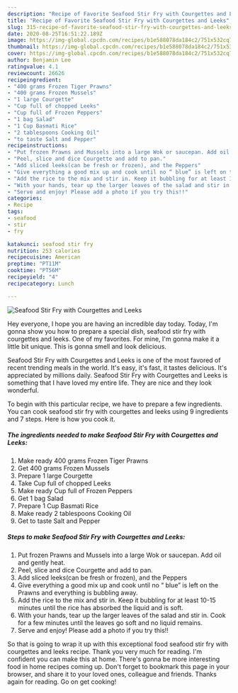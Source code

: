 ```yaml
---
description: "Recipe of Favorite Seafood Stir Fry with Courgettes and Leeks"
title: "Recipe of Favorite Seafood Stir Fry with Courgettes and Leeks"
slug: 315-recipe-of-favorite-seafood-stir-fry-with-courgettes-and-leeks
date: 2020-08-25T16:51:22.189Z
image: https://img-global.cpcdn.com/recipes/b1e588078da184c2/751x532cq70/seafood-stir-fry-with-courgettes-and-leeks-recipe-main-photo.jpg
thumbnail: https://img-global.cpcdn.com/recipes/b1e588078da184c2/751x532cq70/seafood-stir-fry-with-courgettes-and-leeks-recipe-main-photo.jpg
cover: https://img-global.cpcdn.com/recipes/b1e588078da184c2/751x532cq70/seafood-stir-fry-with-courgettes-and-leeks-recipe-main-photo.jpg
author: Benjamin Lee
ratingvalue: 4.1
reviewcount: 26626
recipeingredient:
- "400 grams Frozen Tiger Prawns"
- "400 grams Frozen Mussels"
- "1 large Courgette"
- "Cup full of chopped Leeks"
- "Cup full of Frozen Peppers"
- "1 bag Salad"
- "1 Cup Basmati Rice"
- "2 tablespoons Cooking Oil"
- "to taste Salt and Pepper"
recipeinstructions:
- "Put frozen Prawns and Mussels into a large Wok or saucepan. Add oil and gently heat."
- "Peel, slice and dice Courgette and add to pan."
- "Add sliced leeks(can be fresh or frozen), and the Peppers"
- "Give everything a good mix up and cook until no “ blue” is left on the Prawns and everything is bubbling away."
- "Add the rice to the mix and stir in. Keep it bubbling for at least 10-15 minutes until the rice has absorbed the liquid and is soft."
- "With your hands, tear up the larger leaves of the salad and stir in. Cook for a few minutes until the leaves go soft and no liquid remains."
- "Serve and enjoy! Please add a photo if you try this!!"
categories:
- Recipe
tags:
- seafood
- stir
- fry

katakunci: seafood stir fry 
nutrition: 253 calories
recipecuisine: American
preptime: "PT11M"
cooktime: "PT56M"
recipeyield: "4"
recipecategory: Lunch

---
```



![Seafood Stir Fry with Courgettes and Leeks](https://img-global.cpcdn.com/recipes/b1e588078da184c2/751x532cq70/seafood-stir-fry-with-courgettes-and-leeks-recipe-main-photo.jpg)

Hey everyone, I hope you are having an incredible day today. Today, I'm gonna show you how to prepare a special dish, seafood stir fry with courgettes and leeks. One of my favorites. For mine, I'm gonna make it a little bit unique. This is gonna smell and look delicious.



Seafood Stir Fry with Courgettes and Leeks is one of the most favored of recent trending meals in the world. It's easy, it's fast, it tastes delicious. It's appreciated by millions daily. Seafood Stir Fry with Courgettes and Leeks is something that I have loved my entire life. They are nice and they look wonderful.


To begin with this particular recipe, we have to prepare a few ingredients. You can cook seafood stir fry with courgettes and leeks using 9 ingredients and 7 steps. Here is how you cook it.

<!--inarticleads1-->

##### The ingredients needed to make Seafood Stir Fry with Courgettes and Leeks:

1. Make ready 400 grams Frozen Tiger Prawns
1. Get 400 grams Frozen Mussels
1. Prepare 1 large Courgette
1. Take Cup full of chopped Leeks
1. Make ready Cup full of Frozen Peppers
1. Get 1 bag Salad
1. Prepare 1 Cup Basmati Rice
1. Make ready 2 tablespoons Cooking Oil
1. Get to taste Salt and Pepper




<!--inarticleads2-->

##### Steps to make Seafood Stir Fry with Courgettes and Leeks:

1. Put frozen Prawns and Mussels into a large Wok or saucepan. Add oil and gently heat.
1. Peel, slice and dice Courgette and add to pan.
1. Add sliced leeks(can be fresh or frozen), and the Peppers
1. Give everything a good mix up and cook until no “ blue” is left on the Prawns and everything is bubbling away.
1. Add the rice to the mix and stir in. Keep it bubbling for at least 10-15 minutes until the rice has absorbed the liquid and is soft.
1. With your hands, tear up the larger leaves of the salad and stir in. Cook for a few minutes until the leaves go soft and no liquid remains.
1. Serve and enjoy! Please add a photo if you try this!!




So that is going to wrap it up with this exceptional food seafood stir fry with courgettes and leeks recipe. Thank you very much for reading. I'm confident you can make this at home. There's gonna be more interesting food in home recipes coming up. Don't forget to bookmark this page in your browser, and share it to your loved ones, colleague and friends. Thanks again for reading. Go on get cooking!
